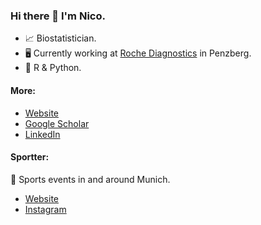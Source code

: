 ### Hi there 👋 I'm Nico.

- 📈 Biostatistician.
- 🖥️ Currently working at [Roche Diagnostics](https://www.roche.com/about/business/diagnostics) in Penzberg.
- 🚀 R & Python.

#### More:
- [Website](https://nicorost.github.io)
- [Google Scholar](https://scholar.google.com/citations?hl=de&user=EO4RPakAAAAJ)
- [LinkedIn](https://www.linkedin.com/in/nico-rost)

#### Sportter:
📣 Sports events in and around Munich.
- [Website](https://www.sportter.de)
- [Instagram](https://www.instagram.com/sportter_muenchen)
